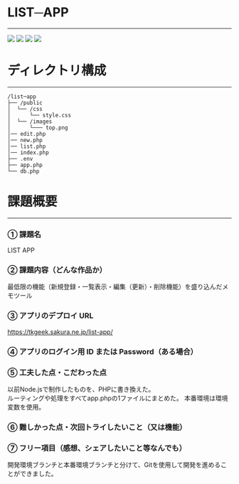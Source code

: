 # LIST─APP
---
![](https://img.shields.io/badge/html-green)
![](https://img.shields.io/badge/css-blue)
![](https://img.shields.io/badge/JavaScript-orange)
![](https://img.shields.io/badge/php-purple)

# ディレクトリ構成
---
```
/list─app
├── /public
│  └── /css
│      └── style.css
│  └── /images
│      └─── top.png
│── edit.php
│── new.php
│── list.php
│── index.php
├── .env
├── app.php
└── db.php

```


# 課題概要
---
### ① 課題名
LIST APP
### ② 課題内容（どんな作品か）
最低限の機能（新規登録・一覧表示・編集（更新）・削除機能）を盛り込んだメモツール
### ③ アプリのデプロイ URL
https://tkgeek.sakura.ne.jp/list-app/
### ④ アプリのログイン用 ID または Password（ある場合）

### ⑤ 工夫した点・こだわった点
以前Node.jsで制作したものを、PHPに書き換えた。  
ルーティングや処理をすべてapp.phpの1ファイルにまとめた。
本番環境は環境変数を使用。
### ⑥ 難しかった点・次回トライしたいこと（又は機能）

### ⑦ フリー項目（感想、シェアしたいこと等なんでも）
開発環境ブランチと本番環境ブランチと分けて、Gitを使用して開発を進めることができました。
